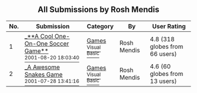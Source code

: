 ﻿<div align="center">

## All Submissions by Rosh Mendis

</div>

No.  | Submission | Category | By   | User Rating
---- | ---------- | -------- | ---- | -----------
1 | [\_\*\*A Cool One\-On\-One Soccer Game\*\*<br /><sup>2001-08-20 18:03:40</sup>](https://github.com/Planet-Source-Code/rosh-mendis-a-cool-one-on-one-soccer-game__1-25598) | [Games<br /><sup>Visual Basic</sup>](../ByCategory/games__1-38.md) | Rosh Mendis | 4.8 (318 globes from 66 users)
2 | [\_A  Awesome Snakes Game<br /><sup>2001-07-28 13:41:16</sup>](https://github.com/Planet-Source-Code/rosh-mendis-a-awesome-snakes-game__1-25592) | [Games<br /><sup>Visual Basic</sup>](../ByCategory/games__1-38.md) | Rosh Mendis | 4.6 (60 globes from 13 users)
